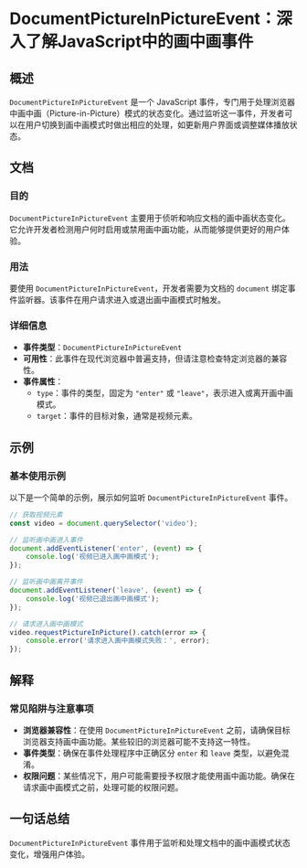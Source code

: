 <!--
Meta Description: # DocumentPictureInPictureEvent：深入了解JavaScript中的画中画事件 ## 概述 `DocumentPictureInPictureEvent` 是一个 JavaScript 事件，专门用于处理浏览器中画中画（Picture-in-Picture）模式的状态变化...
Meta Keywords: documentpictureinpictureevent, document, enter, leave, video
-->

# DocumentPictureInPictureEvent：深入了解JavaScript中的画中画事件

## 概述
`DocumentPictureInPictureEvent` 是一个 JavaScript 事件，专门用于处理浏览器中画中画（Picture-in-Picture）模式的状态变化。通过监听这一事件，开发者可以在用户切换到画中画模式时做出相应的处理，如更新用户界面或调整媒体播放状态。

## 文档
### 目的
`DocumentPictureInPictureEvent` 主要用于侦听和响应文档的画中画状态变化。它允许开发者检测用户何时启用或禁用画中画功能，从而能够提供更好的用户体验。

### 用法
要使用 `DocumentPictureInPictureEvent`，开发者需要为文档的 `document` 绑定事件监听器。该事件在用户请求进入或退出画中画模式时触发。

### 详细信息
- **事件类型**：`DocumentPictureInPictureEvent`
- **可用性**：此事件在现代浏览器中普遍支持，但请注意检查特定浏览器的兼容性。
- **事件属性**：
  - `type`：事件的类型，固定为 `"enter"` 或 `"leave"`，表示进入或离开画中画模式。
  - `target`：事件的目标对象，通常是视频元素。

## 示例
### 基本使用示例
以下是一个简单的示例，展示如何监听 `DocumentPictureInPictureEvent` 事件。

```javascript
// 获取视频元素
const video = document.querySelector('video');

// 监听画中画进入事件
document.addEventListener('enter', (event) => {
    console.log('视频已进入画中画模式');
});

// 监听画中画离开事件
document.addEventListener('leave', (event) => {
    console.log('视频已退出画中画模式');
});

// 请求进入画中画模式
video.requestPictureInPicture().catch(error => {
    console.error('请求进入画中画模式失败：', error);
});
```

## 解释
### 常见陷阱与注意事项
- **浏览器兼容性**：在使用 `DocumentPictureInPictureEvent` 之前，请确保目标浏览器支持画中画功能。某些较旧的浏览器可能不支持这一特性。
- **事件类型**：确保在事件处理程序中正确区分 `enter` 和 `leave` 类型，以避免混淆。
- **权限问题**：某些情况下，用户可能需要授予权限才能使用画中画功能。确保在请求画中画模式之前，处理可能的权限问题。

## 一句话总结
`DocumentPictureInPictureEvent` 事件用于监听和处理文档中的画中画模式状态变化，增强用户体验。